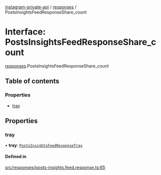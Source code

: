 [instagram-private-api](../../README.md) / [responses](../../modules/responses.md) / PostsInsightsFeedResponseShare_count

# Interface: PostsInsightsFeedResponseShare\_count

[responses](../../modules/responses.md).PostsInsightsFeedResponseShare_count

## Table of contents

### Properties

- [tray](PostsInsightsFeedResponseShare_count.md#tray)

## Properties

### tray

• **tray**: [`PostsInsightsFeedResponseTray`](PostsInsightsFeedResponseTray.md)

#### Defined in

[src/responses/posts-insights.feed.response.ts:65](https://github.com/Nerixyz/instagram-private-api/blob/b3351b9/src/responses/posts-insights.feed.response.ts#L65)
